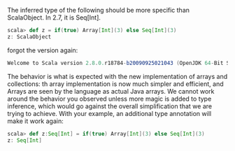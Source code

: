 The inferred type of the following should be more specific than ScalaObject.  In 2.7, it is Seq[Int].

```scala
scala> def z = if(true) Array[Int](3) else Seq[Int](3)
z: ScalaObject
```
forgot the version again:

```scala
Welcome to Scala version 2.8.0.r18784-b20090925021043 (OpenJDK 64-Bit Server VM, Java 1.6.0_0).
```
The behavior is what is expected with the new implementation of arrays and collections: th array implementation is now much simpler and efficient, and Arrays are seen by the language as actual Java arrays. We cannot work around the behavior you observed unless more magic is added to type inference, which would go against the overall simplification that we are trying to achieve. With your example, an additional type annotation will make it work again:
```scala
scala> def z:Seq[Int] = if(true) Array[Int](3) else Seq[Int](3)
z: Seq[Int]
```

